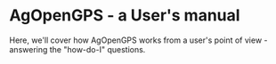 # AgOpenGPS - a User's manual

Here, we'll cover how AgOpenGPS works from a user's point of view - answering the "how-do-I" questions.


